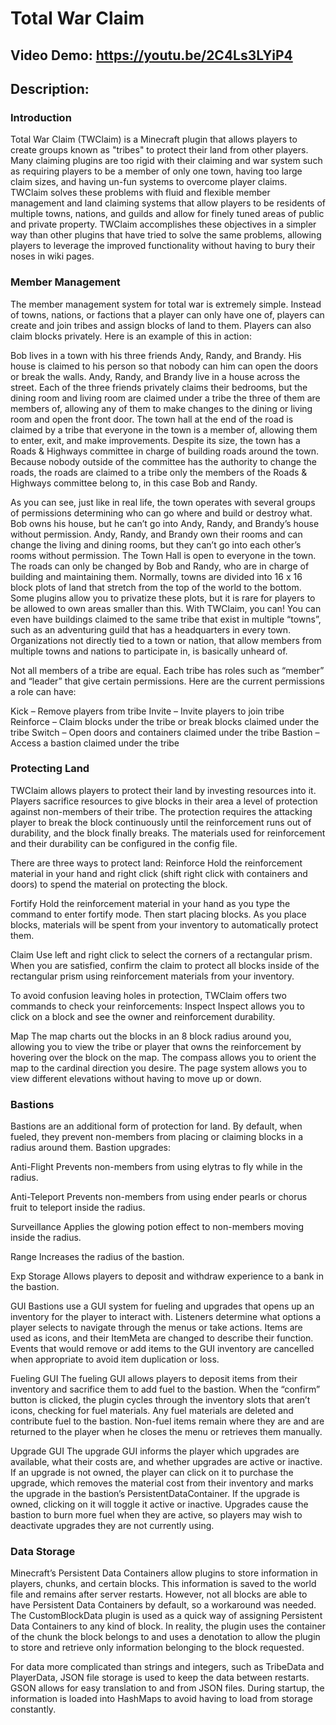 # Total War Claim
## Video Demo:  https://youtu.be/2C4Ls3LYiP4
## Description:
### Introduction
  Total War Claim (TWClaim) is a Minecraft plugin that allows players to create groups known as "tribes" to protect their land from other players. Many claiming plugins are too rigid with their claiming and war system such as requiring players to be a member of only one town, having too large claim sizes, and having un-fun systems to overcome player claims. TWClaim solves these problems with fluid and flexible member management and land claiming systems that allow players to be residents of multiple towns, nations, and guilds and allow for finely tuned areas of public and private property. TWClaim accomplishes these objectives in a simpler way than other plugins that have tried to solve the same problems, allowing players to leverage the improved functionality without having to bury their noses in wiki pages.  
  
### Member Management
  The member management system for total war is extremely simple. Instead of towns, nations, or factions that a player can only have one of, players can create and join tribes and assign blocks of land to them. Players can also claim blocks privately. Here is an example of this in action:
  
Bob lives in a town with his three friends Andy, Randy, and Brandy. His house is claimed to his person so that nobody can him can open the doors or break the walls. Andy, Randy, and Brandy live in a house across the street. Each of the three friends privately claims their bedrooms, but the dining room and living room are claimed under a tribe the three of them are members of, allowing any of them to make changes to the dining or living room and open the front door. The town hall at the end of the road is claimed by a tribe that everyone in the town is a member of, allowing them to enter, exit, and make improvements. Despite its size, the town has a Roads & Highways committee in charge of building roads around the town. Because nobody outside of the committee has the authority to change the roads, the roads are claimed to a tribe only the members of the Roads & Highways committee belong to, in this case Bob and Randy.

As you can see, just like in real life, the town operates with several groups of permissions determining who can go where and build or destroy what. Bob owns his house, but he can’t go into Andy, Randy, and Brandy’s house without permission. Andy, Randy, and Brandy own their rooms and can change the living and dining rooms, but they can’t go into each other’s rooms without permission. The Town Hall is open to everyone in the town. The roads can only be changed by Bob and Randy, who are in charge of building and maintaining them. 
Normally, towns are divided into 16 x 16 block plots of land that stretch from the top of the world to the bottom. Some plugins allow you to privatize these plots, but it is rare for players to be allowed to own areas smaller than this. With TWClaim, you can! You can even have buildings claimed to the same tribe that exist in multiple “towns”, such as an adventuring guild that has a headquarters in every town. Organizations not directly tied to a town or nation, that allow members from multiple towns and nations to participate in, is basically unheard of. 

Not all members of a tribe are equal. Each tribe has roles such as “member” and “leader” that give certain permissions. Here are the current permissions a role can have:

Kick – Remove players from tribe
Invite – Invite players to join tribe
Reinforce – Claim blocks under the tribe or break blocks claimed under the tribe
Switch – Open doors and containers claimed under the tribe
Bastion – Access a bastion claimed under the tribe

### Protecting Land
TWClaim allows players to protect their land by investing resources into it. Players sacrifice resources to give blocks in their area a level of protection against non-members of their tribe. The protection requires the attacking player to break the block continuously until the reinforcement runs out of durability, and the block finally breaks. The materials used for reinforcement and their durability can be configured in the config file.

There are three ways to protect land:
Reinforce
Hold the reinforcement material in your hand and right click (shift right click with containers and doors) to spend the material on protecting the block. 

Fortify
Hold the reinforcement material in your hand as you type the command to enter fortify mode. Then start placing blocks. As you place blocks, materials will be spent from your inventory to automatically protect them.

Claim
Use left and right click to select the corners of a rectangular prism. When you are satisfied, confirm the claim to protect all blocks inside of the rectangular prism using reinforcement materials from your inventory.

To avoid confusion leaving holes in protection, TWClaim offers two commands to check your reinforcements:
Inspect
Inspect allows you to click on a block and see the owner and reinforcement durability. 

Map
The map charts out the blocks in an 8 block radius around you, allowing you to view the tribe or player that owns the reinforcement by hovering over the block on the map. The compass allows you to orient the map to the cardinal direction you desire. The page system allows you to view different elevations without having to move up or down. 

  
### Bastions
Bastions are an additional form of protection for land. By default, when fueled, they prevent non-members from placing or claiming blocks in a radius around them.
Bastion upgrades:

Anti-Flight
Prevents non-members from using elytras to fly while in the radius.

Anti-Teleport
Prevents non-members from using ender pearls or chorus fruit to teleport inside the radius.

Surveillance
Applies the glowing potion effect to non-members moving inside the radius.

Range
Increases the radius of the bastion.

Exp Storage
Allows players to deposit and withdraw experience to a bank in the bastion.

GUI
Bastions use a GUI system for fueling and upgrades that opens up an inventory for the player to interact with. Listeners determine what options a player selects to navigate through the menus or take actions. Items are used as icons, and their ItemMeta are changed to describe their function. Events that would remove or add items to the GUI inventory are cancelled when appropriate to avoid item duplication or loss. 

Fueling GUI
The fueling GUI allows players to deposit items from their inventory and sacrifice them to add fuel to the bastion. When the “confirm” button is clicked, the plugin cycles through the inventory slots that aren’t icons, checking for fuel materials. Any fuel materials are deleted and contribute fuel to the bastion. Non-fuel items remain where they are and are returned to the player when he closes the menu or retrieves them manually. 

Upgrade GUI
The upgrade GUI informs the player which upgrades are available, what their costs are, and whether upgrades are active or inactive. If an upgrade is not owned, the player can click on it to purchase the upgrade, which removes the material cost from their inventory and marks the upgrade in the bastion’s PersistentDataContainer. If the upgrade is owned, clicking on it will toggle it active or inactive. Upgrades cause the bastion to burn more fuel when they are active, so players may wish to deactivate upgrades they are not currently using.


### Data Storage
Minecraft’s Persistent Data Containers allow plugins to store information in players, chunks, and certain blocks. This information is saved to the world file and remains after server restarts. However, not all blocks are able to have Persistent Data Containers by default, so a workaround was needed. The CustomBlockData plugin is used as a quick way of assigning Persistent Data Containers to any kind of block. In reality, the plugin uses the container of the chunk the block belongs to and uses a denotation to allow the plugin to store and retrieve only information belonging to the block requested. 

For data more complicated than strings and integers, such as TribeData and PlayerData, JSON file storage is used to keep the data between restarts. GSON allows for easy translation to and from JSON files. During startup, the information is loaded into HashMaps to avoid having to load from storage constantly.

  
  
  
  
  
  
